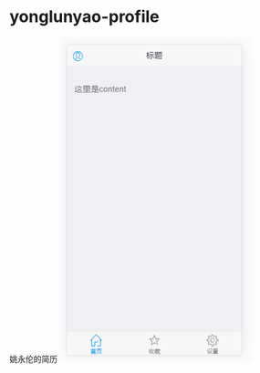 # yonglunyao-profile
姚永伦的简历
![Image text](https://raw.githubusercontent.com/hongmaju/light7Local/master/img/productShow/20170518152848.png)
